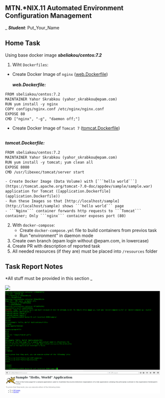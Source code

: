 MTN.*NIX.11 Automated Environment Configuration Management
---
_
***Student***: Put_Your_Name

Home Task
---

Using base docker image ***sbeliakou/centos:7.2***

1. Wiht ```Dockerfiles```:
- Create Docker Image of ```nginx``` ([web.Dockerfile](/web.Dockerfile))<br><br>
<i><b>web.Dockerfile:</b></i>
```web.Dockerfile
FROM sbeliakou/centos:7.2
MAINTAINER Yahor Skrabkou (yahor_skrabkou@epam.com)
RUN yum install -y nginx
COPY configs/nginx.conf /etc/nginx/nginx.conf
EXPOSE 80
CMD ["nginx", "-g", "daemon off;"]
```
- Create Docker Image of ```Tomcat 7``` ([tomcat.Dockerfile](/tomcat.Dockerfile))<br><br>
    
<i><b>tomcat.Dockerfile:</b></i>
```tomcat.Dockerfile
FROM sbeliakou/centos:7.2
MAINTAINER Yahor Skrabkou (yahor_skrabkou@epam.com)
RUN yum install -y tomcat; yum clean all
EXPOSE 8080
CMD /usr/libexec/tomcat/server start 
```
    - Create Docker Image (Data Volume) with [```hello world```](https://tomcat.apache.org/tomcat-7.0-doc/appdev/sample/sample.war) application for Tomcat ([application.Dockerfile](application.Dockerfile))
    - Run these Images so that [http://localhost/sample](http://localhost/sample) shows ```hello world``` page
    - ```Nginx``` container forwards http requests to ```Tomcat``` container; Only ```nginx``` container exposes port (80)
2. With ```docker-compose```:
    - Create ```docker-compose.yml``` file to build containers from previos task
    - Run "environment" in daemon mode
3. Create own branch (epam login without @epam.com, in lowercase)
4. Create PR with description of reported task
6. All needed resources (if they are) must be placed into ```/resources``` folder

Task Report Notes
---
*All stuff must be provided in this section
_

<img src=pic/docker ps.png.png />
<img src=pic/docker-compose_result.png />
<img src=pic/result.png />
